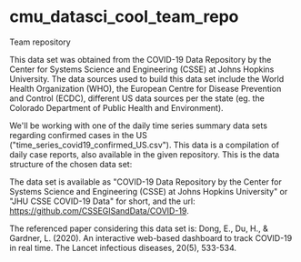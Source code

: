 # cmu_datasci_cool_team_repo
Team repository

This data set was obtained from the COVID-19 Data Repository by the Center for Systems Science and Engineering (CSSE) at Johns Hopkins University. The data sources used to build this data set include the World Health Organization (WHO), the European Centre for Disease Prevention and Control (ECDC), different US data sources per the state (eg. the Colorado Department of Public Health and Environment).

We'll be working with one of the daily time series summary data sets regarding confirmed cases in the US ("time_series_covid19_confirmed_US.csv"). This data is a compilation of daily case reports, also available in the given repository. This is the data structure of the chosen data set: 

The data set is available as "COVID-19 Data Repository by the Center for Systems Science and Engineering (CSSE) at Johns Hopkins University" or "JHU CSSE COVID-19 Data" for short, and the url: https://github.com/CSSEGISandData/COVID-19.

The referenced paper considering this data set is: Dong, E., Du, H., & Gardner, L. (2020). An interactive web-based dashboard to track COVID-19 in real time. The Lancet infectious diseases, 20(5), 533-534.
